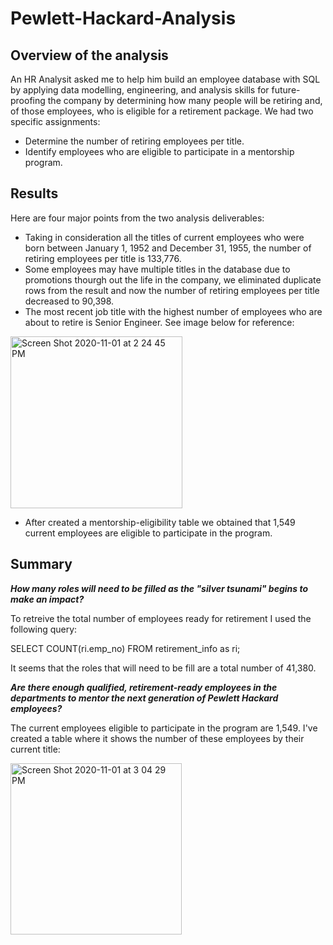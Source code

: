 # Pewlett-Hackard-Analysis

## Overview of the analysis
An HR Analysit asked me to help him build an employee database with SQL by applying data modelling, engineering, and analysis skills for future-proofing the company by determining how many people will be retiring and, of those employees, who is eligible for a retirement package.
We had two specific assignments: 
- Determine the number of retiring employees per title.
- Identify employees who are eligible to participate in a mentorship program. 

## Results
Here are four major points from the two analysis deliverables:

- Taking in consideration all the titles of current employees who were born between January 1, 1952 and December 31, 1955, the number of retiring employees per title is 133,776.
- Some employees may have multiple titles in the database due to promotions thourgh out the life in the company, we eliminated duplicate rows from the result and now the number of retiring employees per title decreased to 90,398.
- The most recent job title with the highest number of employees who are about to retire is Senior Engineer. See image below for reference:

<img width="275" alt="Screen Shot 2020-11-01 at 2 24 45 PM" src="https://user-images.githubusercontent.com/70611325/97816937-0d3c1400-1c4e-11eb-9e18-af6d012651e2.png">

- After created a mentorship-eligibility table we obtained that 1,549 current employees are eligible to participate in the program.

## Summary 

***How many roles will need to be filled as the "silver tsunami" begins to make an impact?***

To retreive the total number of employees ready for retirement I used the following query:

SELECT COUNT(ri.emp_no)
FROM retirement_info as ri;

It seems that the roles that will need to be fill are a total number of 41,380.


***Are there enough qualified, retirement-ready employees in the departments to mentor the next generation of Pewlett Hackard employees?***

The current employees eligible to participate in the program are 1,549. I've created a table where it shows the number of these employees by their current title:

<img width="274" alt="Screen Shot 2020-11-01 at 3 04 29 PM" src="https://user-images.githubusercontent.com/70611325/97817855-d7019300-1c53-11eb-8a4e-dcbfc2e92111.png">









